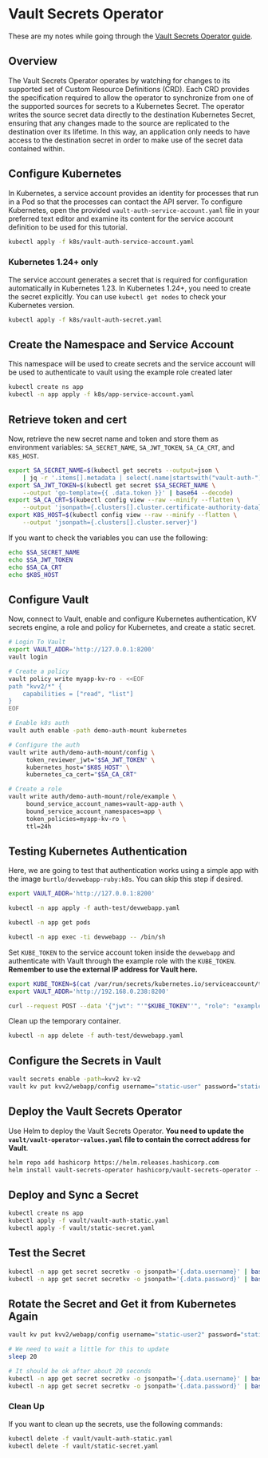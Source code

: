 # Vault Secrets Operator

These are my notes while going through the [Vault Secrets Operator guide](https://developer.hashicorp.com/vault/tutorials/kubernetes/vault-secrets-operator).

## Overview

The Vault Secrets Operator operates by watching for changes to its supported set of Custom Resource Definitions (CRD). Each CRD provides the specification required to allow the operator to synchronize from one of the supported sources for secrets to a Kubernetes Secret. The operator writes the source secret data directly to the destination Kubernetes Secret, ensuring that any changes made to the source are replicated to the destination over its lifetime. In this way, an application only needs to have access to the destination secret in order to make use of the secret data contained within.

## Configure Kubernetes

In Kubernetes, a service account provides an identity for processes that run in a Pod so that the processes can contact the API server. To configure Kubernetes, open the provided `vault-auth-service-account.yaml` file in your preferred text editor and examine its content for the service account definition to be used for this tutorial.

```bash
kubectl apply -f k8s/vault-auth-service-account.yaml
```

### Kubernetes 1.24+ only

The service account generates a secret that is required for configuration automatically in Kubernetes 1.23. In Kubernetes 1.24+, you need to create the secret explicitly. You can use `kubectl get nodes` to check your Kubernetes version.

```bash
kubectl apply -f k8s/vault-auth-secret.yaml
```

## Create the Namespace and Service Account

This namespace will be used to create secrets and the service account will be used to authenticate to vault using the example role created later

```bash
kubectl create ns app
kubectl -n app apply -f k8s/app-service-account.yaml
```

## Retrieve token and cert

Now, retrieve the new secret name and token and store them as environment variables: `SA_SECRET_NAME`, `SA_JWT_TOKEN`, `SA_CA_CRT`, and `K8S_HOST`.

```bash
export SA_SECRET_NAME=$(kubectl get secrets --output=json \
    | jq -r '.items[].metadata | select(.name|startswith("vault-auth-")).name')
export SA_JWT_TOKEN=$(kubectl get secret $SA_SECRET_NAME \
    --output 'go-template={{ .data.token }}' | base64 --decode)
export SA_CA_CRT=$(kubectl config view --raw --minify --flatten \
    --output 'jsonpath={.clusters[].cluster.certificate-authority-data}' | base64 --decode)
export K8S_HOST=$(kubectl config view --raw --minify --flatten \
    --output 'jsonpath={.clusters[].cluster.server}')
```

If you want to check the variables you can use the following:

```bash
echo $SA_SECRET_NAME
echo $SA_JWT_TOKEN
echo $SA_CA_CRT
echo $K8S_HOST
```

## Configure Vault

Now, connect to Vault, enable and configure Kubernetes authentication, KV secrets engine, a role and policy for Kubernetes, and create a static secret.

```bash
# Login To Vault
export VAULT_ADDR='http://127.0.0.1:8200'
vault login

# Create a policy
vault policy write myapp-kv-ro - <<EOF
path "kvv2/*" {
    capabilities = ["read", "list"]
}
EOF

# Enable k8s auth
vault auth enable -path demo-auth-mount kubernetes

# Configure the auth
vault write auth/demo-auth-mount/config \
     token_reviewer_jwt="$SA_JWT_TOKEN" \
     kubernetes_host="$K8S_HOST" \
     kubernetes_ca_cert="$SA_CA_CRT" 

# Create a role
vault write auth/demo-auth-mount/role/example \
     bound_service_account_names=vault-app-auth \
     bound_service_account_namespaces=app \
     token_policies=myapp-kv-ro \
     ttl=24h
```

## Testing Kubernetes Authentication

Here, we are going to test that authentication works using a simple app with the image `burtlo/devwebapp-ruby:k8s`. You can skip this step if desired.

```bash
export VAULT_ADDR='http://127.0.0.1:8200'

kubectl -n app apply -f auth-test/devwebapp.yaml

kubectl -n app get pods

kubectl -n app exec -ti devwebapp -- /bin/sh
```

Set `KUBE_TOKEN` to the service account token inside the `devwebapp` and authenticate with Vault through the example role with the `KUBE_TOKEN`. **Remember to use the external IP address for Vault here.**

```bash
export KUBE_TOKEN=$(cat /var/run/secrets/kubernetes.io/serviceaccount/token)
export VAULT_ADDR='http://192.168.0.238:8200'

curl --request POST --data '{"jwt": "'"$KUBE_TOKEN"'", "role": "example"}' $VAULT_ADDR/v1/auth/demo-auth-mount/login
```

Clean up the temporary container.

```bash
kubectl -n app delete -f auth-test/devwebapp.yaml
```

## Configure the Secrets in Vault

```bash
vault secrets enable -path=kvv2 kv-v2
vault kv put kvv2/webapp/config username="static-user" password="static-password"
```

## Deploy the Vault Secrets Operator

Use Helm to deploy the Vault Secrets Operator. **You need to update the `vault/vault-operator-values.yaml` file to contain the correct address for Vault**.

```bash
helm repo add hashicorp https://helm.releases.hashicorp.com
helm install vault-secrets-operator hashicorp/vault-secrets-operator --version 0.3.1 -n vault-secrets-operator-system --create-namespace --values vault/vault-operator-values.yaml
```

## Deploy and Sync a Secret

```bash
kubectl create ns app
kubectl apply -f vault/vault-auth-static.yaml
kubectl apply -f vault/static-secret.yaml
```

## Test the Secret

```bash
kubectl -n app get secret secretkv -o jsonpath='{.data.username}' | base64 -d
kubectl -n app get secret secretkv -o jsonpath='{.data.password}' | base64 -d
```

## Rotate the Secret and Get it from Kubernetes Again

```bash
vault kv put kvv2/webapp/config username="static-user2" password="static-password2"

# We need to wait a little for this to update
sleep 20

# It should be ok after about 20 seconds
kubectl -n app get secret secretkv -o jsonpath='{.data.username}' | base64 -d
kubectl -n app get secret secretkv -o jsonpath='{.data.password}' | base64 -d
```

### Clean Up

If you want to clean up the secrets, use the following commands:

```bash
kubectl delete -f vault/vault-auth-static.yaml
kubectl delete -f vault/static-secret.yaml
```

